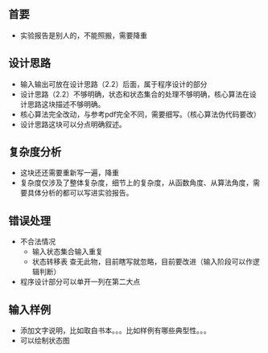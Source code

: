 ## 首要

- 实验报告是别人的，不能照搬，需要降重

## 设计思路

- 输入输出可放在设计思路（2.2）后面，属于程序设计的部分
- 设计思路（2.2）不够明确，状态和状态集合的处理不够明确，核心算法在设计思路这块描述不够明确。
- 核心算法完全改动，与参考pdf完全不同，需要细写。（核心算法伪代码要改）
- 设计思路这块可以分点明确叙述。

## 复杂度分析

- 这块还还需要重新写一遍，降重
- 复杂度仅涉及了整体复杂度，细节上的复杂度，从函数角度、从算法角度，需要具体分析的都可以写进实验报告。

## 错误处理

- 不合法情况
  - 输入状态集合输入重复
  - 状态转移表 查无此物，目前瞎写就忽略，目前要改进（输入阶段可以作逻辑判断）
- 程序设计部分可以单开一列在第二大点

## 输入样例

- 添加文字说明，比如取自书本。。。比如样例有哪些典型性。。。
- 可以绘制状态图